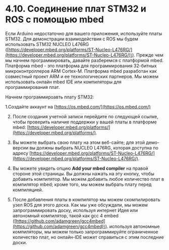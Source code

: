 # 4.10. Соединение плат STM32 и ROS с помощью mbed

Если Arduino недостаточно для вашего приложения, используйте платы STM32. Для демонстрации взаимодействия с ROS мы будем использовать STM32 NUCLEO L476RG \([https://developer.mbed.org/platforms/ST-Nucleo-L476RG/](https://developer.mbed.org/platforms/ST-Nucleo-L476RG/)\). Прежде чем мы начнем программировать, давайте разберемся с платформой mbed. Платформа mbed - это платформа для программирования 32-битных микроконтроллеров ARM Cortex-M. Платформа mbed разработан как совместный проект ARM и ее технологических партнеров. Мы можем использовать онлайн mbed IDE или компиляторы для программирования плат.

Начнем программироавть плату STM32:

1.Создайте аккаунт на [https://os.mbed.com/](https://os.mbed.com/)

2. После создания учетной записи перейдите по следующей ссылке, чтобы проверить наличие поддержки у вашей платы в платформе mbed: [https://developer.mbed.org/platforms/](https://developer.mbed.org/platforms/).

3. Вы можете выбрать свою плату на этом веб-сайте; для этой демо-версии вы должны выбрать NUCLEO L476RG, которая доступна по адресу [https://developer.mbed.org/platforms/ST-Nucleo-L476RG/](https://developer.mbed.org/platforms/ST-Nucleo-L476RG/).

4. Вы можете увидеть опцию **Add your mbed compiler** на правой стороне этой страницы. Вы должны нажать на эту кнопку, чтобы добавить компилятор. Мы можем добавить любое количество плат в компилятор mbed; кроме того, мы можем выбрать плату перед компиляцией.

5. После добавления платы в компилятор мы можем скомпилировать узел ROS для этого доска. Как мы уже обсуждали, мы можем запрограммировать доску, используя интернет Идея или автономный компилятор, такой как gcc 4 embed \([https://github.com/adamgreen/gcc4mbed](https://github.com/adamgreen/gcc4mbed)\). используя автономные компиляторы, мы можем только запрограммируйте ограниченное количество плат, но онлайн-IDE может справиться с этим последние доски.

